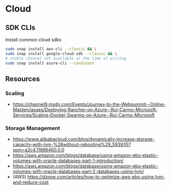# Cloud

## SDK CLIs

Install common cloud sdks

```bash
sudo snap install aws-cli --classic && \
sudo snap install google-cloud-sdk --classic && \
# stable channel not available at the time of writing
sudo snap install azure-cli --candidate
```

## Resources

### Scaling

- https://channel9.msdn.com/Events/Journey-to-the-Websummit--Online-Masterclasses/Deploying-Rancher-on-Azure--Rui-Carmo-Microsoft-Services/Scaling-Docker-Swarms-on-Azure--Rui-Carmo-Microsoft
 
### Storage Management

- https://www.alibabacloud.com/blog/dynamically-increase-storage-capacity-with-lvm-%28without-rebooting%29_593935?spm=a2c4.11966460.0.0
- https://aws.amazon.com/blogs/database/using-amazon-ebs-elastic-volumes-with-oracle-databases-part-1-introduction/
- https://aws.amazon.com/blogs/database/using-amazon-ebs-elastic-volumes-with-oracle-databases-part-2-databases-using-lvm/
- (AWS) https://dzone.com/articles/how-to-optimize-aws-ebs-using-lvm-and-reduce-cost
